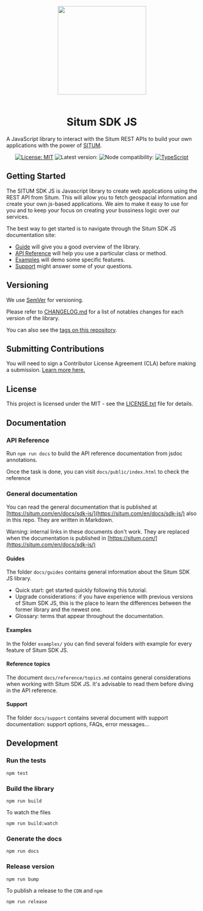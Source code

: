 <p align="center"> <img width="233" src="https://situm.com/wp-content/themes/situm/img/logo-situm.svg" style="margin-bottom:1rem" /> <h1 align="center">Situm SDK JS</h1> </p>

<p align="center" style="text-align:center">

A JavaScript library to interact with the Situm REST APIs to build your own applications with the power of
[SITUM](https://www.situm.com/).

</p>

<div align="center" style="text-align:center">

[![License: MIT](https://img.shields.io/badge/License-MIT-blue.svg)](https://opensource.org/licenses/MIT)
![Latest version:](https://img.shields.io/npm/v/@situm/sdk-js/latest)
![Node compatibility:](https://img.shields.io/node/v/@situm/sdk-js)
[![TypeScript](https://badges.frapsoft.com/typescript/code/typescript.svg?v=101)](https://github.com/ellerbrock/typescript-badges/)

</div>

## Getting Started

The SITUM SDK JS is Javascript library to create web applications using the REST API from Situm. This will allow you to fetch geospacial information and create your own js-based applications. We aim to make it easy to use for you and to keep your focus on creating your bussiness logic over our services.

The best way to get started is to navigate through the Situm SDK JS documentation site:

- [Guide](https://situm.com/docs/01-quickstart-guide/) will give you a good overview of the library.
- [API Reference](https://situm.com/docs/01-quickstart-guide/) will help you use a particular class or method.
- [Examples](./examples) will demo some specific features.
- [Support](https://situm.com/en/docs/sdk-js/support/) might answer some of your questions.

## Versioning

We use [SemVer](http://semver.org/) for versioning.

Please refer to [CHANGELOG.md](CHANGELOG.md) for a list of notables changes for each version of the library.

You can also see the [tags on this repository](https://github.com/situmtech/situm-sdk-js/tags).

## Submitting Contributions

You will need to sign a Contributor License Agreement (CLA) before making a submission. [Learn more here.](https://situm.com/contributions/)

## License

This project is licensed under the MIT - see the [LICENSE.txt](LICENSE.txt) file for details.

## Documentation

### API Reference

Run `npm run docs` to build the API reference documentation from jsdoc annotations.

Once the task is done, you can visit `docs/public/index.html` to check the reference

### General documentation

You can read the general documentation that is published at [https://situm.com/en/docs/sdk-js/](https://situm.com/en/docs/sdk-js/) also in this repo. They are written in Markdown.

Warning: internal links in these documents don't work. They are replaced when the documentation is published in [https://situm.com/](https://situm.com/en/docs/sdk-js/)

#### Guides

The folder `docs/guides` contains general information about the Situm SDK JS library.

- Quick start: get started quickly following this tutorial.
- Upgrade considerations: if you have experience with previous versions of Situm SDK JS, this is the place to learn the differences between the former library and the newest one.
- Glossary: terms that appear throughout the documentation.

#### Examples

In the folder `examples/` you can find several folders with example for every feature of Situm SDK JS.

#### Reference topics

The document `docs/reference/topics.md` contains general considerations when working with Situm SDK JS. It's advisable to read them before diving in the API reference.

#### Support

The folder `docs/support` contains several document with support documentation: support options, FAQs, error messages...

## Development

### Run the tests

```
npm test
```

### Build the library

```
npm run build
```

To watch the files

```
npm run build:watch
```

### Generate the docs

```
npm run docs
```

### Release version

```
npm run bump
```

To publish a release to the `CDN` and `npm`

```
npm run release
```
